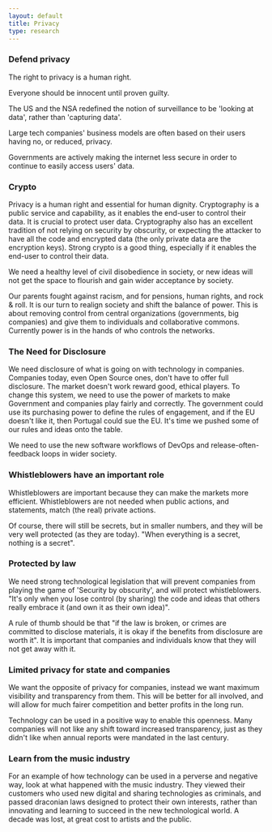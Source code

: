 ```yaml
---
layout: default
title: Privacy
type: research
---
```


### Defend privacy

The right to privacy is a human right.

Everyone should be innocent until proven guilty.

The US and the NSA redefined the notion of surveillance to be 'looking at data', rather than 'capturing data'.

Large tech companies' business models are often based on their users having no, or reduced, privacy.

Governments are actively making the internet less secure in order to continue to easily access users' data.

### Crypto

Privacy is a human right and essential for human dignity.  Cryptography is a public service and capability, as it enables the end-user to control their data. It is crucial to protect user data. Cryptography also has an excellent tradition of not relying on security by obscurity, or expecting the attacker to have all the code and encrypted data (the only private data are the encryption keys).
Strong crypto is a good thing, especially if it enables the end-user to control their data.

We need a healthy level of civil disobedience in society, or new ideas will not get the space to flourish and gain wider acceptance by society.

Our parents fought against racism, and for pensions, human rights, and rock & roll.  It is our turn to realign society and shift the balance of power. This is about removing control from central organizations (governments, big companies) and give them to individuals and collaborative commons. Currently power is in the hands of who controls the networks.


### The Need for Disclosure

We need disclosure of what is going on with technology in companies. Companies today, even Open Source ones, don't have to offer full disclosure. The market doesn't work reward good, ethical players. To change this system, we need to use the power of markets to make Government and companies play fairly and correctly.  The government could use its purchasing power to define the rules of engagement, and if the EU doesn't like it, then Portugal could sue the EU. It's time we pushed some of our rules and ideas onto the table.

We need to use the new software workflows of DevOps and release-often-feedback loops in wider society.

### Whistleblowers have an important role

Whistleblowers are important because they can make the markets more efficient. Whistleblowers are not needed when public actions, and statements, match (the real) private actions.

Of course, there will still be secrets, but in smaller numbers, and they will be very well protected (as they are today). "When everything is a secret, nothing is a secret".

### Protected by law

We need strong technological legislation that will prevent companies from playing the game of 'Security by obscurity', and will protect whistleblowers. "It's only when you lose control (by sharing) the code and ideas that others really embrace it (and own it as their own idea)".

A rule of thumb should be that "if the law is broken, or crimes are committed to disclose materials, it is okay if the benefits from disclosure are worth it". It is important that companies and individuals know that they will not get away with it.

### Limited privacy for state and companies

We want the opposite of privacy for companies, instead we want maximum visibility and transparency from them. This will be better for all involved, and will allow for much fairer competition and better profits in the long run.    

Technology can be used in a positive way to enable this openness. Many companies will not like any shift toward increased transparency, just as they didn't like when annual reports were mandated in the last century.

### Learn from the music industry

For an example of how technology can be used in a perverse and negative way, look at what happened with the music industry. They viewed their customers who used new digital and sharing technologies as criminals, and passed draconian laws designed to protect their own interests, rather than innovating and learning to succeed in the new technological world. A decade was lost, at great cost to artists and the public.
